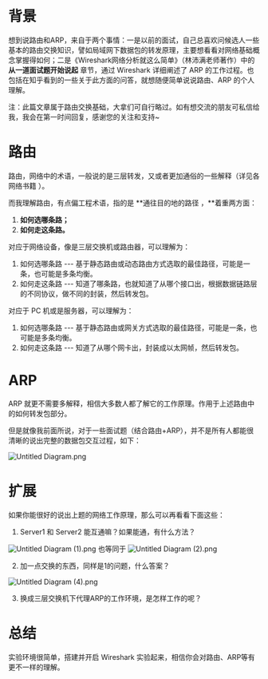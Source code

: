 # 背景
想到说路由和ARP，来自于两个事情：一是以前的面试，自己总喜欢问候选人一些基本的路由交换知识，譬如局域网下数据包的转发原理，主要想看看对网络基础概念掌握得如何；二是《Wireshark网络分析就这么简单》（林沛满老师著作）中的 **从一道面试题开始说起**  章节，通过 Wireshark 详细阐述了 ARP 的工作过程。也包括在知乎看到的一些关于此方面的问答，就想随便简单说说路由、ARP 的个人理解。


注：此篇文章属于路由交换基础，大拿们可自行略过。如有想交流的朋友可私信给我，我会在第一时间回复，感谢您的关注和支持~


# 路由
路由，网络中的术语，一般说的是三层转发，又或者更加通俗的一些解释（详见各网络书籍 ）。


而我理解路由，有点偏工程术语，指的是 **通往目的地的路径 ，**着重两方面：

1. **如何选哪条路；**
1. **如何走这条路。**



对应于网络设备，像是三层交换机或路由器，可以理解为：

1. 如何选哪条路 --- 基于静态路由或动态路由方式选取的最佳路径，可能是一条，也可能是多条均衡。   
1. 如何走这条路 --- 知道了哪条路，也就知道了从哪个接口出，根据数据链路层的不同协议，做不同的封装，然后转发包。



对应于 PC 机或是服务器，可以理解为：

1. 如何选哪条路 --- 基于静态路由或网关方式选取的最佳路径，可能是一条，也可能是多条均衡。   
1. 如何走这条路 --- 知道了从哪个网卡出，封装成以太网帧，然后转发包。



# ARP
ARP 就更不需要多解释，相信大多数人都了解它的工作原理。作用于上述路由中的如何转发包部分。

但是就像我前面所说，对于一些面试题（结合路由+ARP），并不是所有人都能很清晰的说出完整的数据包交互过程，如下：

![Untitled Diagram.png](https://cdn.nlark.com/yuque/0/2021/png/2777842/1613747038959-c822f5c5-c572-4400-887d-8d1c97923169.png#align=left&display=inline&height=276&margin=%5Bobject%20Object%5D&name=Untitled%20Diagram.png&originHeight=276&originWidth=361&size=14005&status=done&style=none&width=361)

# 扩展
如果你能很好的说出上题的网络工作原理，那么可以再看看下面这些：


1. Server1 和 Server2 能互通嘛？如果能通，有什么方法？

![Untitled Diagram (1).png](https://cdn.nlark.com/yuque/0/2021/png/2777842/1613747906166-13045835-b0e3-4187-8ceb-523f1cd4f3cc.png#align=left&display=inline&height=273&margin=%5Bobject%20Object%5D&name=Untitled%20Diagram%20%281%29.png&originHeight=273&originWidth=361&size=12148&status=done&style=none&width=361)
也等同于
![Untitled Diagram (2).png](https://cdn.nlark.com/yuque/0/2021/png/2777842/1613747956124-29f30a16-2dbf-4e28-9b8c-7de3c68d5083.png#align=left&display=inline&height=103&margin=%5Bobject%20Object%5D&name=Untitled%20Diagram%20%282%29.png&originHeight=103&originWidth=361&size=4484&status=done&style=none&width=361)


2. 加一点交换的东西，同样是1的问题，什么答案？

![Untitled Diagram (4).png](https://cdn.nlark.com/yuque/0/2021/png/2777842/1613748508617-e4fa55a7-c9c6-4173-a05a-6526f2ed9065.png#align=left&display=inline&height=273&margin=%5Bobject%20Object%5D&name=Untitled%20Diagram%20%284%29.png&originHeight=273&originWidth=401&size=12111&status=done&style=none&width=401)

3. 换成三层交换机下代理ARP的工作环境，是怎样工作的呢？



# 总结
实验环境很简单，搭建并开启 Wireshark 实验起来，相信你会对路由、ARP等有更不一样的理解。


